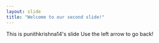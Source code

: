 ```yaml
---
layout: slide
title: "Welcome to our second slide!"
---
```

This is punithkrishna14's slide
Use the left arrow to go back!
